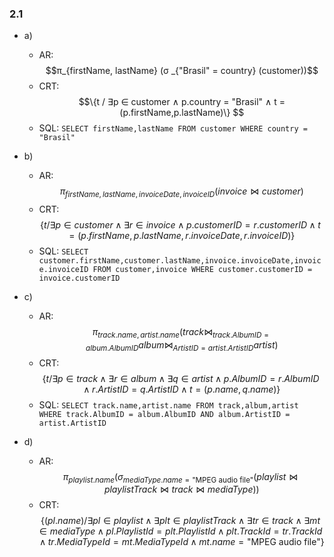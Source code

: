 ### 2.1
- a)
    - AR: $$π_{firstName, lastName} (σ _{"Brasil" = country} (customer))$$
    - CRT: $$\{t / ∃p ∈ customer ∧ p.country = "Brasil" ∧ t = (p.firstName,p.lastName)\} $$
    - SQL: ```SELECT firstName,lastName FROM customer WHERE country = "Brasil"```

- b)
    - AR: $$π_{firstName, lastName,invoiceDate,invoiceID} (invoice⋈customer)$$
    - CRT: $$\{t / ∃p ∈ customer ∧ ∃r ∈ invoice ∧ p.customerID = r.customerID  ∧ t = (p.firstName,p.lastName,r.invoiceDate,r.invoiceID)\} $$
    - SQL: ```SELECT customer.firstName,customer.lastName,invoice.invoiceDate,invoice.invoiceID FROM customer,invoice WHERE customer.customerID = invoice.customerID```

- c)
    - AR: $$π_{track.name,artist.name} (track ⋈_{track.AlbumID=album.AlbumID} album ⋈_{ArtistID = artist.ArtistID} artist)$$
    - CRT: $$\{t / ∃p ∈ track ∧ ∃r ∈ album ∧ ∃q ∈ artist ∧p.AlbumID = r.AlbumID ∧ r.ArtistID = q.ArtistID  ∧ t = (p.name,q.name)\} $$
    - SQL: ```SELECT track.name,artist.name FROM track,album,artist WHERE track.AlbumID = album.AlbumID AND album.ArtistID = artist.ArtistID```

- d)
    - AR: $$π_{playlist.name}(σ_{mediaType.name = \text{"MPEG audio file"}} (playlist ⋈ playlistTrack ⋈ track ⋈ mediaType))$$
    - CRT: $$\{(pl.name) / ∃pl ∈ playlist ∧ ∃plt ∈ playlistTrack ∧ ∃tr ∈ track ∧ ∃mt ∈ mediaType ∧ pl.PlaylistId = plt.PlaylistId ∧  plt.TrackId = tr.TrackId ∧ tr.MediaTypeId = mt.MediaTypeId ∧ mt.name = \text{"MPEG audio file"}  \} $$
